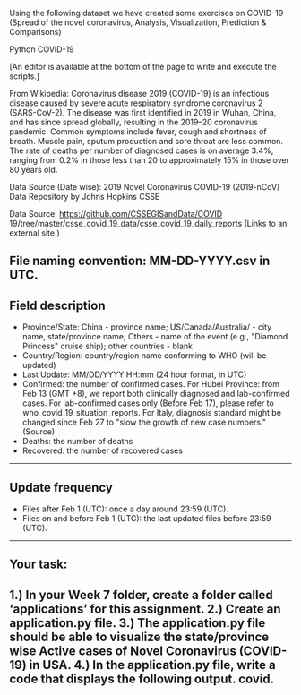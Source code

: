 Using the following dataset we have created some exercises on COVID-19 (Spread of the novel coronavirus, Analysis, Visualization, Prediction & Comparisons)

Python COVID-19 

[An editor is available at the bottom of the page to write and execute the scripts.]

From Wikipedia: Coronavirus disease 2019 (COVID-19) is an infectious disease caused by severe acute respiratory syndrome coronavirus 2 (SARS-CoV-2). The disease was first identified in 2019 in Wuhan, China, and has since spread globally, resulting in the 2019–20 coronavirus pandemic. Common symptoms include fever, cough and shortness of breath. Muscle pain, sputum production and sore throat are less common. The rate of deaths per number of diagnosed cases is on average 3.4%, ranging from 0.2% in those less than 20 to approximately 15% in those over 80 years old.

Data Source (Date wise): 2019 Novel Coronavirus COVID-19 (2019-nCoV) Data Repository by Johns Hopkins CSSE

Data Source: https://github.com/CSSEGISandData/COVID 19/tree/master/csse_covid_19_data/csse_covid_19_daily_reports (Links to an external site.)

File naming convention: MM-DD-YYYY.csv in UTC.
-----------------------------------------------------------------------------------------------------------
Field description
-----------------------------------------------------------------------------------------------------------
- Province/State: China - province name; US/Canada/Australia/ - city name, state/province name; Others -  name of the event (e.g., "Diamond Princess" cruise ship); other countries - blank
- Country/Region: country/region name conforming to WHO (will be updated)
- Last Update: MM/DD/YYYY HH:mm (24 hour format, in UTC)
- Confirmed: the number of confirmed cases. For Hubei Province: from Feb 13 (GMT +8), we report both clinically diagnosed and lab-confirmed cases. For lab-confirmed cases only (Before Feb 17), please refer to who_covid_19_situation_reports. For Italy, diagnosis standard might be changed since Feb 27 to "slow the growth of new case numbers." (Source)
- Deaths: the number of deaths
- Recovered: the number of recovered cases
-----------------------------------------------------------------------------------------------------------
Update frequency
-----------------------------------------------------------------------------------------------------------
- Files after Feb 1 (UTC): once a day around 23:59 (UTC).
- Files on and before Feb 1 (UTC): the last updated files before 23:59 (UTC).
-----------------------------------------------------------------------------------------------------------
Your task:
-----------------------------------------------------------------------------------------------------------
1.) In your Week 7 folder, create a folder called ‘applications’ for this assignment.
2.) Create an application.py file.
3.) The application.py file should be able to visualize the state/province wise Active cases of Novel Coronavirus (COVID-19) in USA.
4.) In the application.py file, write a code that displays the following output.
covid.
-----------------------------------------------------------------------------------------------------------